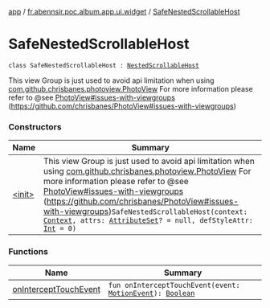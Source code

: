 [app](../../index.md) / [fr.abennsir.poc.album.app.ui.widget](../index.md) / [SafeNestedScrollableHost](./index.md)

# SafeNestedScrollableHost

`class SafeNestedScrollableHost : `[`NestedScrollableHost`](../-nested-scrollable-host/index.md)

This view Group is just used to avoid api limitation when using [com.github.chrisbanes.photoview.PhotoView](#)
For more information please refer to @see [PhotoView#issues-with-viewgroups](#) (https://github.com/chrisbanes/PhotoView#issues-with-viewgroups)

### Constructors

| Name | Summary |
|---|---|
| [&lt;init&gt;](-init-.md) | This view Group is just used to avoid api limitation when using [com.github.chrisbanes.photoview.PhotoView](#) For more information please refer to @see [PhotoView#issues-with-viewgroups](#) (https://github.com/chrisbanes/PhotoView#issues-with-viewgroups)`SafeNestedScrollableHost(context: `[`Context`](https://developer.android.com/reference/android/content/Context.html)`, attrs: `[`AttributeSet`](https://developer.android.com/reference/android/util/AttributeSet.html)`? = null, defStyleAttr: `[`Int`](https://kotlinlang.org/api/latest/jvm/stdlib/kotlin/-int/index.html)` = 0)` |

### Functions

| Name | Summary |
|---|---|
| [onInterceptTouchEvent](on-intercept-touch-event.md) | `fun onInterceptTouchEvent(event: `[`MotionEvent`](https://developer.android.com/reference/android/view/MotionEvent.html)`): `[`Boolean`](https://kotlinlang.org/api/latest/jvm/stdlib/kotlin/-boolean/index.html) |
